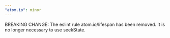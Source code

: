 ```yaml
---
"atom.io": minor
---
```


BREAKING CHANGE: The eslint rule atom.io/lifespan has been removed. It is no longer necessary to use seekState.
